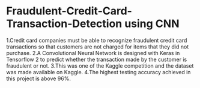 # Fraudulent-Credit-Card-Transaction-Detection using CNN
1.Credit card companies must be able to recognize fraudulent credit card transactions
so that customers are not charged for items that they did not purchase.
2.A Convolutional Neural Network is designed with Keras in Tensorflow 2 to predict
whether the transaction made by the customer is fraudulent or not.
3.This was one of the Kaggle competition and the dataset was made available on Kaggle.
4.The highest testing accuracy achieved in this project is above 96%.
